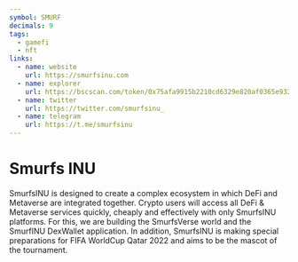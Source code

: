 ```yaml
---
symbol: SMURF
decimals: 9
tags:
  - gamefi
  - nft
links:
  - name: website
    url: https://smurfsinu.com
  - name: explorer
    url: https://bscscan.com/token/0x75afa9915b2210cd6329e820af0365e932bc1dd5
  - name: twitter
    url: https://twitter.com/smurfsinu_
  - name: telegram
    url: https://t.me/smurfsinu
---
```


# Smurfs INU

SmurfsINU is designed to create a complex ecosystem in which DeFi and Metaverse are integrated together. Crypto users will access all DeFi & Metaverse services quickly, cheaply and effectively with only SmurfsINU platforms. For this, we are building the SmurfsVerse world and the SmurfINU DexWallet application. In addition, SmurfsINU is making special preparations for FIFA WorldCup Qatar 2022 and aims to be the mascot of the tournament.
